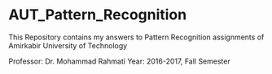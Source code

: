 # AUT_Pattern_Recognition
This Repository contains my answers to Pattern Recognition assignments of Amirkabir University of Technology

Professor: Dr. Mohammad Rahmati
Year: 2016-2017, Fall Semester

